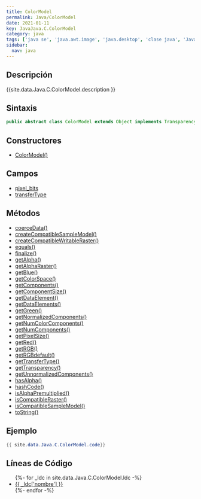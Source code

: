 ```yaml
---
title: ColorModel
permalink: Java/ColorModel
date: 2021-01-11
key: JavaJava.C.ColorModel
category: java
tags: ['java se', 'java.awt.image', 'java.desktop', 'clase java', 'Java 1.0']
sidebar: 
  nav: java
---
```


## Descripción
{{site.data.Java.C.ColorModel.description }}

## Sintaxis
~~~java
public abstract class ColorModel extends Object implements Transparency
~~~

## Constructores
* [ColorModel()](/Java/ColorModel/ColorModel/)

## Campos
* [pixel_bits](/Java/ColorModel/pixel_bits)
* [transferType](/Java/ColorModel/transferType)

## Métodos
* [coerceData()](/Java/ColorModel/coerceData)
* [createCompatibleSampleModel()](/Java/ColorModel/createCompatibleSampleModel)
* [createCompatibleWritableRaster()](/Java/ColorModel/createCompatibleWritableRaster)
* [equals()](/Java/ColorModel/equals)
* [finalize()](/Java/ColorModel/finalize)
* [getAlpha()](/Java/ColorModel/getAlpha)
* [getAlphaRaster()](/Java/ColorModel/getAlphaRaster)
* [getBlue()](/Java/ColorModel/getBlue)
* [getColorSpace()](/Java/ColorModel/getColorSpace)
* [getComponents()](/Java/ColorModel/getComponents)
* [getComponentSize()](/Java/ColorModel/getComponentSize)
* [getDataElement()](/Java/ColorModel/getDataElement)
* [getDataElements()](/Java/ColorModel/getDataElements)
* [getGreen()](/Java/ColorModel/getGreen)
* [getNormalizedComponents()](/Java/ColorModel/getNormalizedComponents)
* [getNumColorComponents()](/Java/ColorModel/getNumColorComponents)
* [getNumComponents()](/Java/ColorModel/getNumComponents)
* [getPixelSize()](/Java/ColorModel/getPixelSize)
* [getRed()](/Java/ColorModel/getRed)
* [getRGB()](/Java/ColorModel/getRGB)
* [getRGBdefault()](/Java/ColorModel/getRGBdefault)
* [getTransferType()](/Java/ColorModel/getTransferType)
* [getTransparency()](/Java/ColorModel/getTransparency)
* [getUnnormalizedComponents()](/Java/ColorModel/getUnnormalizedComponents)
* [hasAlpha()](/Java/ColorModel/hasAlpha)
* [hashCode()](/Java/ColorModel/hashCode)
* [isAlphaPremultiplied()](/Java/ColorModel/isAlphaPremultiplied)
* [isCompatibleRaster()](/Java/ColorModel/isCompatibleRaster)
* [isCompatibleSampleModel()](/Java/ColorModel/isCompatibleSampleModel)
* [toString()](/Java/ColorModel/toString)

## Ejemplo
~~~java
{{ site.data.Java.C.ColorModel.code}}
~~~

## Líneas de Código
<ul>
{%- for _ldc in site.data.Java.C.ColorModel.ldc -%}
   <li>
       <a href="{{_ldc['url'] }}">{{ _ldc['nombre'] }}</a>
   </li>
{%- endfor -%}
</ul>
